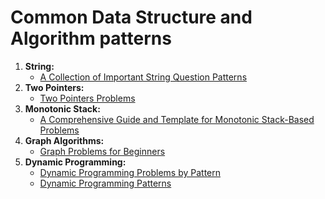 # Common Data Structure and Algorithm patterns

1. **String:**
    - [A Collection of Important String Question Patterns](https://leetcode.com/discuss/study-guide/2001789/Collections-of-Important-String-questions-Pattern)
2. **Two Pointers:**
    - [Two Pointers Problems](https://leetcode.com/discuss/study-guide/1688903/Solved-all-two-pointers-problems-in-100-days)
3. **Monotonic Stack:**
    - [A Comprehensive Guide and Template for Monotonic Stack-Based Problems](https://leetcode.com/discuss/study-guide/2347639/A-comprehensive-guide-and-template-for-monotonic-stack-based-problems)
4. **Graph Algorithms:**
    - [Graph Problems for Beginners](https://leetcode.com/discuss/study-guide/655708/Graph-For-Beginners-Problems-or-Pattern-or-Sample-Solutions)
5. **Dynamic Programming:**
    - [Dynamic Programming Problems by Pattern](https://leetcode.com/discuss/interview-question/1986802/Dynamic-Programming)
    - [Dynamic Programming Patterns](https://leetcode.com/discuss/study-guide/1437879/Dynamic-Programming-Patterns)
